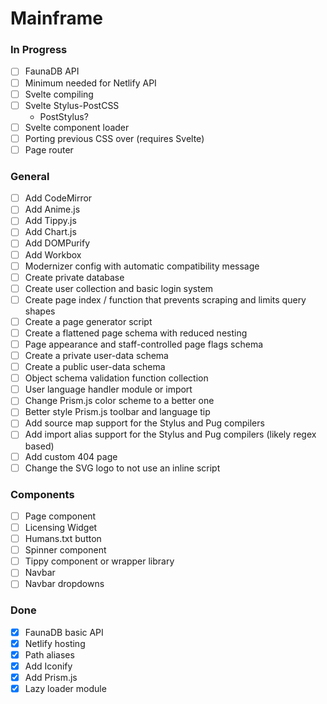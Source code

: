 # Mainframe

### In Progress
- [ ] FaunaDB API
- [ ] Minimum needed for Netlify API
- [ ] Svelte compiling
- [ ] Svelte Stylus-PostCSS
  - PostStylus?
- [ ] Svelte component loader
- [ ] Porting previous CSS over (requires Svelte)
- [ ] Page router

### General
- [ ] Add CodeMirror
- [ ] Add Anime.js
- [ ] Add Tippy.js
- [ ] Add Chart.js
- [ ] Add DOMPurify
- [ ] Add Workbox
- [ ] Modernizer config with automatic compatibility message
- [ ] Create private database
- [ ] Create user collection and basic login system
- [ ] Create page index / function that prevents scraping and limits query shapes
- [ ] Create a page generator script
- [ ] Create a flattened page schema with reduced nesting
- [ ] Page appearance and staff-controlled page flags schema
- [ ] Create a private user-data schema
- [ ] Create a public user-data schema
- [ ] Object schema validation function collection
- [ ] User language handler module or import
- [ ] Change Prism.js color scheme to a better one
- [ ] Better style Prism.js toolbar and language tip
- [ ] Add source map support for the Stylus and Pug compilers
- [ ] Add import alias support for the Stylus and Pug compilers (likely regex based)
- [ ] Add custom 404 page
- [ ] Change the SVG logo to not use an inline script

### Components
- [ ] Page component
- [ ] Licensing Widget
- [ ] Humans.txt button
- [ ] Spinner component
- [ ] Tippy component or wrapper library
- [ ] Navbar
- [ ] Navbar dropdowns

### Done
- [x] FaunaDB basic API
- [x] Netlify hosting
- [x] Path aliases
- [x] Add Iconify
- [x] Add Prism.js
- [x] Lazy loader module
